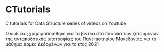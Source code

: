# CTutorials
C tutorials for Data Structure series of videos on Youtube

O κώδικας χρησιμοποιήθηκε για τα βίντεο στα πλαίσια των ζητουμένων της ανταποδοτικής υποτροφίας του Πανεπιστημίου Μακεδονίας για το μάθημα Δομές Δεδομένων για το έτος 2021
